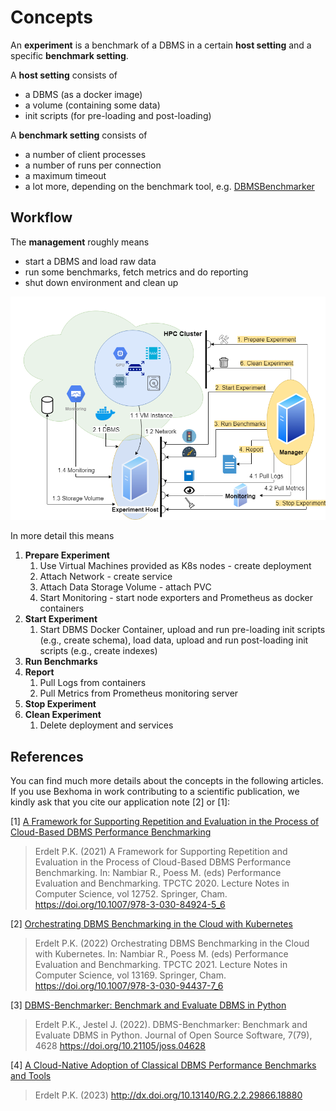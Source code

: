 # Concepts

An **experiment** is a benchmark of a DBMS in a certain **host setting** and a specific **benchmark setting**.

A **host setting** consists of
* a DBMS (as a docker image)
* a volume (containing some data)
* init scripts (for pre-loading and post-loading)

A **benchmark setting** consists of
* a number of client processes
* a number of runs per connection
* a maximum timeout
* a lot more, depending on the benchmark tool, e.g. [DBMSBenchmarker](https://github.com/Beuth-Erdelt/DBMS-Benchmarker)

## Workflow

The **management** roughly means
* start a DBMS and load raw data
* run some benchmarks, fetch metrics and do reporting
* shut down environment and clean up

<p align="center">
    <img src="https://raw.githubusercontent.com/Beuth-Erdelt/Benchmark-Experiment-Host-Manager/master/docs/architecture.png" width="640">
</p>

In more detail this means
1. **Prepare Experiment**  
    1. Use Virtual Machines provided as K8s nodes - create deployment
    1. Attach Network - create service
    1. Attach Data Storage Volume - attach PVC
    1. Start Monitoring - start node exporters and Prometheus as docker containers
1. **Start Experiment**  
    1. Start DBMS Docker Container, upload and run pre-loading init scripts (e.g., create schema), load data, upload and run post-loading init scripts (e.g., create indexes)
1. **Run Benchmarks**  
1. **Report**  
    1. Pull Logs from containers
    1. Pull Metrics from Prometheus monitoring server
1. **Stop Experiment**
1. **Clean Experiment**  
    1. Delete deployment and services


## References

You can find much more details about the concepts in the following articles.
If you use Bexhoma in work contributing to a scientific publication, we kindly ask that you cite our application note [2] or [1]:

[1] [A Framework for Supporting Repetition and Evaluation in the Process of Cloud-Based DBMS Performance Benchmarking](https://doi.org/10.1007/978-3-030-84924-5_6)
> Erdelt P.K. (2021)
> A Framework for Supporting Repetition and Evaluation in the Process of Cloud-Based DBMS Performance Benchmarking.
> In: Nambiar R., Poess M. (eds) Performance Evaluation and Benchmarking. TPCTC 2020.
> Lecture Notes in Computer Science, vol 12752. Springer, Cham.
> https://doi.org/10.1007/978-3-030-84924-5_6

[2] [Orchestrating DBMS Benchmarking in the Cloud with Kubernetes](https://doi.org/10.1007/978-3-030-94437-7_6)
> Erdelt P.K. (2022)
> Orchestrating DBMS Benchmarking in the Cloud with Kubernetes.
> In: Nambiar R., Poess M. (eds) Performance Evaluation and Benchmarking. TPCTC 2021.
> Lecture Notes in Computer Science, vol 13169. Springer, Cham.
> https://doi.org/10.1007/978-3-030-94437-7_6

[3] [DBMS-Benchmarker: Benchmark and Evaluate DBMS in Python](https://doi.org/10.21105/joss.04628)
> Erdelt P.K., Jestel J. (2022).
> DBMS-Benchmarker: Benchmark and Evaluate DBMS in Python.
> Journal of Open Source Software, 7(79), 4628
> https://doi.org/10.21105/joss.04628

[4] [A Cloud-Native Adoption of Classical DBMS Performance Benchmarks and Tools](http://dx.doi.org/10.13140/RG.2.2.29866.18880)
> Erdelt P.K. (2023)
> http://dx.doi.org/10.13140/RG.2.2.29866.18880
